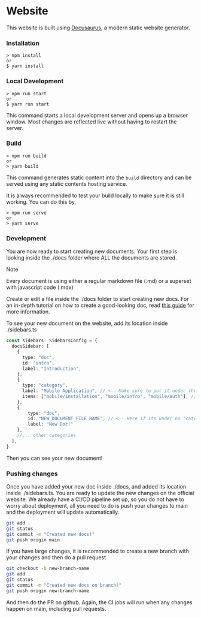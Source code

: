 # Website

This website is built using [Docusaurus](https://docusaurus.io/), a modern static website generator.

### Installation

```
> npm install
or
$ yarn install
```

### Local Development

```
> npm run start
or
$ yarn run start
```

This command starts a local development server and opens up a browser window. Most changes are reflected live without having to restart the server.

### Build

```
> npm run build
or
> yarn build
```

This command generates static content into the `build` directory and can be served using any static contents hosting service.

It is always recommended to test your build locally to make sure it is still working. You can do this by,

```
> npm run serve
or
> yarn serve
```

### Development

You are now ready to start creating new documents. Your first step is looking inside the ./docs folder where ALL the documents are stored.

> [!NOTE]
> Every document is using either a regular markdown file (.md) or a superset with javascript code (.mdx)

Create or edit a file inside the ./docs folder to start creating new docs. For an in-depth tutorial on how to create a good-looking doc, read [this guide](https://docusaurus.io/docs/markdown-features) for more information.

To see your new document on the website, add its location inside ./sidebars.ts
```ts
const sidebars: SidebarsConfig = {
  docsSidebar: [
    {
      type: "doc",
      id: "intro",
      label: "Introduction",
    },
    {
      type: "category",
      label: "Mobile Application", // <-- Make sure to put it under the right category, this one holds all the mobile docs
      items: ["mobile/installation", "mobile/intro", "mobile/auth"], // <-- Here if its under a "folder"
    },
    {
        type: "doc",
        id: "NEW_DOCUMENT_FILE_NAME", // <-- Here if its under no "categories"
        label: "New Doc!"
    },
    //... other categories
  ],
}
```

Then you can see your new document!

### Pushing changes

Once you have added your new doc inside ./docs, and added its location inside ./sidebars.ts. You are ready to update the new changes on the official website.
We already have a CI/CD pipeline set up, so you do not have to worry about deployment, all you need to do is push your changes to main and the deployment will update automatically.

```bash
git add .
git status
git commit -m "Created new docs!"
git push origin main
```

If you have large changes, it is recommended to create a new branch with your changes and then do a pull request
```bash
git checkout -b new-branch-name
git add .
git status
git commit -m "Created new docs on branch!"
git push origin new-branch-name
```

And then do the PR on github. Again, the CI jobs will run when any changes happen on main, including pull requests.
